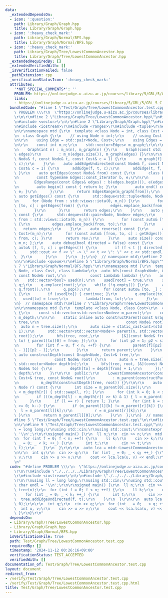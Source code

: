 ```yaml
---
data:
  _extendedDependsOn:
  - icon: ':question:'
    path: Library/Graph/Graph.hpp
    title: Library/Graph/Graph.hpp
  - icon: ':heavy_check_mark:'
    path: Library/Graph/Normal/BFS.hpp
    title: Library/Graph/Normal/BFS.hpp
  - icon: ':heavy_check_mark:'
    path: Library/Graph/Tree/LowestCommonAncestor.hpp
    title: Library/Graph/Tree/LowestCommonAncestor.hpp
  _extendedRequiredBy: []
  _extendedVerifiedWith: []
  _isVerificationFailed: false
  _pathExtension: cpp
  _verificationStatusIcon: ':heavy_check_mark:'
  attributes:
    '*NOT_SPECIAL_COMMENTS*': ''
    PROBLEM: https://onlinejudge.u-aizu.ac.jp/courses/library/5/GRL/5/GRL_5_C
    links:
    - https://onlinejudge.u-aizu.ac.jp/courses/library/5/GRL/5/GRL_5_C
  bundledCode: "#line 1 \"Test/Graph/Tree/LowestCommonAncestor.test.cpp\"\n#define\
    \ PROBLEM \\\r\n  \"https://onlinejudge.u-aizu.ac.jp/courses/library/5/GRL/5/GRL_5_C\"\
    \r\n\r\n#line 2 \"Library/Graph/Tree/LowestCommonAncestor.hpp\"\n#include <cmath>\r\
    \n#include <vector>\r\n\r\n#line 2 \"Library/Graph/Graph.hpp\"\n#include <deque>\r\
    \n#include <iostream>\r\n#include <ranges>\r\n#include <tuple>\r\n#line 7 \"Library/Graph/Graph.hpp\"\
    \n\r\nnamespace mtd {\r\n  template <class Node = int, class Cost = long long>\r\
    \n  class Graph {\r\n    // using Node = int;\r\n    // using Cost = long long;\r\
    \n\r\n    using Edge = std::pair<Node, Cost>;\r\n    using Edges = std::vector<Edge>;\r\
    \n\r\n    const int m_n;\r\n    std::vector<Edges> m_graph;\r\n\r\n  public:\r\
    \n    Graph(int n) : m_n(n), m_graph(n) {}\r\n    Graph(const std::vector<Edges>&\
    \ edges)\r\n        : m_n(edges.size()), m_graph(edges) {}\r\n\r\n    auto addEdge(const\
    \ Node& f, const Node& t, const Cost& c = 1) {\r\n      m_graph[f].emplace_back(t,\
    \ c);\r\n    }\r\n    auto addEdgeUndirected(const Node& f, const Node& t, const\
    \ Cost& c = 1) {\r\n      addEdge(f, t, c);\r\n      addEdge(t, f, c);\r\n   \
    \ }\r\n    auto getEdges(const Node& from) const {\r\n      class EdgesRange {\r\
    \n        const typename Edges::const_iterator b, e;\r\n\r\n      public:\r\n\
    \        EdgesRange(const Edges& edges) : b(edges.begin()), e(edges.end()) {}\r\
    \n        auto begin() const { return b; }\r\n        auto end() const { return\
    \ e; }\r\n      };\r\n      return EdgesRange(m_graph[from]);\r\n    }\r\n   \
    \ auto getEdges() const {\r\n      std::deque<std::tuple<Node, Node, Cost>> edges;\r\
    \n      for (Node from : std::views::iota(0, m_n)) {\r\n        for (const auto&\
    \ [to, c] : getEdges(from)) {\r\n          edges.emplace_back(from, to, c);\r\n\
    \        }\r\n      }\r\n      return edges;\r\n    }\r\n    auto getEdgesExcludeCost()\
    \ const {\r\n      std::deque<std::pair<Node, Node>> edges;\r\n      for (Node\
    \ from : std::views::iota(0, m_n)) {\r\n        for (const auto& [to, _] : getEdges(from))\
    \ {\r\n          edges.emplace_back(from, to);\r\n        }\r\n      }\r\n   \
    \   return edges;\r\n    }\r\n    auto reverse() const {\r\n      auto rev = Graph<Node,\
    \ Cost>(m_n);\r\n      for (const auto& [from, to, c] : getEdges()) { rev.addEdge(to,\
    \ from, c); }\r\n      return rev;\r\n    }\r\n    auto size() const { return\
    \ m_n; };\r\n    auto debug(bool directed = false) const {\r\n      for (const\
    \ auto& [f, t, c] : getEdges()) {\r\n        if (f < t || directed) {\r\n    \
    \      std::cout << f << \" -> \" << t << \": \" << c << std::endl;\r\n      \
    \  }\r\n      }\r\n    }\r\n  };\r\n}  // namespace mtd\r\n#line 2 \"Library/Graph/Normal/BFS.hpp\"\
    \n\r\n#include <queue>\r\n#line 5 \"Library/Graph/Normal/BFS.hpp\"\n\r\n#line\
    \ 7 \"Library/Graph/Normal/BFS.hpp\"\n\r\nnamespace mtd {\r\n  template <class\
    \ Node, class Cost, class Lambda>\r\n  auto bfs(const Graph<Node, Cost>& graph,\
    \ const Node& root,\r\n           const Lambda& lambda) {\r\n    auto n = graph.size();\r\
    \n    std::vector<bool> used(n);\r\n    used[root] = true;\r\n    std::queue<Node>\
    \ q;\r\n    q.emplace(root);\r\n    while (!q.empty()) {\r\n      auto from =\
    \ q.front();\r\n      q.pop();\r\n      for (const auto& [to, _] : graph.getEdges(from))\
    \ {\r\n        if (used[to]) { continue; }\r\n        q.emplace(to);\r\n     \
    \   used[to] = true;\r\n        lambda(from, to);\r\n      }\r\n    }\r\n  }\r\
    \n}  // namespace mtd\r\n#line 7 \"Library/Graph/Tree/LowestCommonAncestor.hpp\"\
    \n\r\nnamespace mtd {\r\n  template <class Node, class Cost>\r\n  class LowestCommonAncestor\
    \ {\r\n    const std::vector<std::vector<Node>> m_parent;\r\n    const std::vector<Node>\
    \ m_depth;\r\n\r\n    static inline auto constructParent(const Graph<Node, Cost>&\
    \ tree,\r\n                                       const Node& root) {\r\n    \
    \  auto n = tree.size();\r\n      auto size = static_cast<int>(std::log2(n) +\
    \ 1);\r\n      std::vector<std::vector<Node>> parent(n, std::vector<Node>(size,\
    \ root));\r\n      bfs(tree, root,\r\n          [&](const Node& from, const Node&\
    \ to) { parent[to][0] = from; });\r\n      for (int p2 = 1; p2 < size; ++p2)\r\
    \n        for (int f = 0; f < n; ++f) {\r\n          parent[f][p2] = parent[parent[f][p2\
    \ - 1]][p2 - 1];\r\n        }\r\n      return parent;\r\n    }\r\n    static inline\
    \ auto constructDepth(const Graph<Node, Cost>& tree,\r\n                     \
    \                 const Node& root) {\r\n      auto n = tree.size();\r\n     \
    \ std::vector<Node> depth(n);\r\n      bfs(tree, root, [&](const Node& from, const\
    \ Node& to) {\r\n        depth[to] = depth[from] + 1;\r\n      });\r\n      return\
    \ depth;\r\n    }\r\n\r\n  public:\r\n    LowestCommonAncestor(const Graph<Node,\
    \ Cost>& tree, const Node& root)\r\n        : m_parent(constructParent(tree, root)),\r\
    \n          m_depth(constructDepth(tree, root)) {}\r\n\r\n    auto lca(Node l,\
    \ Node r) const {\r\n      int size = m_parent[0].size();\r\n      if (m_depth[l]\
    \ < m_depth[r]) { std::swap(l, r); }\r\n      for (int k = 0; k < size; ++k) {\r\
    \n        if (((m_depth[l] - m_depth[r]) >> k) & 1) { l = m_parent[l][k]; }\r\n\
    \      }\r\n      if (l == r) { return l; }\r\n      for (int k = size - 1; k\
    \ >= 0; k--) {\r\n        if (m_parent[l][k] != m_parent[r][k]) {\r\n        \
    \  l = m_parent[l][k];\r\n          r = m_parent[r][k];\r\n        }\r\n     \
    \ }\r\n      return m_parent[l][0];\r\n    }\r\n  };\r\n}  // namespace mtd\r\n\
    #line 5 \"Test/Graph/Tree/LowestCommonAncestor.test.cpp\"\n\r\n#line 7 \"Test/Graph/Tree/LowestCommonAncestor.test.cpp\"\
    \n\r\n#line 9 \"Test/Graph/Tree/LowestCommonAncestor.test.cpp\"\n\r\nusing ll\
    \ = long long;\r\nusing std::cin;\r\nusing std::cout;\r\nconstexpr char endl =\
    \ '\\n';\r\n\r\nsigned main() {\r\n  ll n;\r\n  cin >> n;\r\n  mtd::Graph tree(n);\r\
    \n  for (int f = 0; f < n; ++f) {\r\n    ll k;\r\n    cin >> k;\r\n    for (int\
    \ _ = 0; _ < k; ++_) {\r\n      int t;\r\n      cin >> t;\r\n      tree.addEdgeUndirected(f,\
    \ t);\r\n    }\r\n  }\r\n\r\n  auto lca = mtd::LowestCommonAncestor(tree, 0);\r\
    \n\r\n  int q;\r\n  cin >> q;\r\n  for (int _ = 0; _ < q; ++_) {\r\n    int u,\
    \ v;\r\n    cin >> u >> v;\r\n    cout << lca.lca(u, v) << endl;\r\n  }\r\n}\r\
    \n"
  code: "#define PROBLEM \\\r\n  \"https://onlinejudge.u-aizu.ac.jp/courses/library/5/GRL/5/GRL_5_C\"\
    \r\n\r\n#include \"./../../../Library/Graph/Tree/LowestCommonAncestor.hpp\"\r\n\
    \r\n#include <iostream>\r\n\r\n#include \"./../../../Library/Graph/Graph.hpp\"\
    \r\n\r\nusing ll = long long;\r\nusing std::cin;\r\nusing std::cout;\r\nconstexpr\
    \ char endl = '\\n';\r\n\r\nsigned main() {\r\n  ll n;\r\n  cin >> n;\r\n  mtd::Graph\
    \ tree(n);\r\n  for (int f = 0; f < n; ++f) {\r\n    ll k;\r\n    cin >> k;\r\n\
    \    for (int _ = 0; _ < k; ++_) {\r\n      int t;\r\n      cin >> t;\r\n    \
    \  tree.addEdgeUndirected(f, t);\r\n    }\r\n  }\r\n\r\n  auto lca = mtd::LowestCommonAncestor(tree,\
    \ 0);\r\n\r\n  int q;\r\n  cin >> q;\r\n  for (int _ = 0; _ < q; ++_) {\r\n  \
    \  int u, v;\r\n    cin >> u >> v;\r\n    cout << lca.lca(u, v) << endl;\r\n \
    \ }\r\n}\r\n"
  dependsOn:
  - Library/Graph/Tree/LowestCommonAncestor.hpp
  - Library/Graph/Graph.hpp
  - Library/Graph/Normal/BFS.hpp
  isVerificationFile: true
  path: Test/Graph/Tree/LowestCommonAncestor.test.cpp
  requiredBy: []
  timestamp: '2024-11-12 00:26:16+09:00'
  verificationStatus: TEST_ACCEPTED
  verifiedWith: []
documentation_of: Test/Graph/Tree/LowestCommonAncestor.test.cpp
layout: document
redirect_from:
- /verify/Test/Graph/Tree/LowestCommonAncestor.test.cpp
- /verify/Test/Graph/Tree/LowestCommonAncestor.test.cpp.html
title: Test/Graph/Tree/LowestCommonAncestor.test.cpp
---
```

